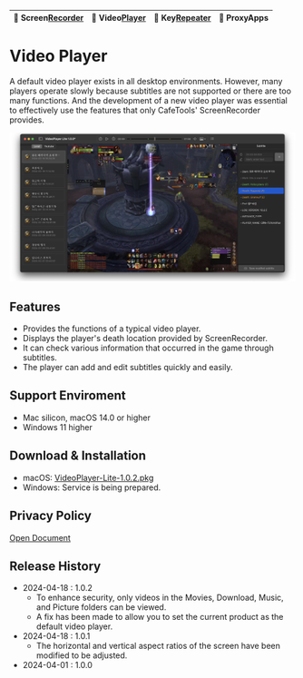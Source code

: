 | 🐻 Screen[Recorder](/ScreenRecorder) | 🐯 Video[Player](/VideoPlayer) | 🐼 Key[Repeater](/KeyRepeater) | 🐥 ProxyApps |
|:----------|:----------|:----------|:----------|

# Video Player
A default video player exists in all desktop environments. However, many players operate slowly because subtitles are not supported or there are too many functions. And the development of a new video player was essential to effectively use the features that only CafeTools' ScreenRecorder provides.

![](images/player-pvp.png) 


## Features
- Provides the functions of a typical video player.
- Displays the player's death location provided by ScreenRecorder.
- It can check various information that occurred in the game through subtitles.
- The player can add and edit subtitles quickly and easily.


## Support Enviroment
- Mac silicon, macOS 14.0 or higher
- Windows 11 higher


## Download & Installation
- macOS: [VideoPlayer-Lite-1.0.2.pkg](release/VideoPlayer-Lite-1.0.2.pkg)
- Windows: Service is being prepared.


## Privacy Policy
[Open Document](policy)


## Release History
- 2024-04-18 : 1.0.2
    - To enhance security, only videos in the Movies, Download, Music, and Picture folders can be viewed.
    - A fix has been made to allow you to set the current product as the default video player.
- 2024-04-18 : 1.0.1
    - The horizontal and vertical aspect ratios of the screen have been modified to be adjusted.
- 2024-04-01 : 1.0.0



